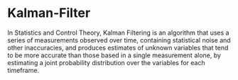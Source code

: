 # Kalman-Filter
In Statistics and Control Theory, Kalman Filtering is an algorithm that uses a series of measurements observed over time, containing statistical noise and other inaccuracies, and produces estimates of unknown variables that tend to be more accurate than those based in a single measurement alone, by estimating a joint probability distribution over the variables for each timeframe.
